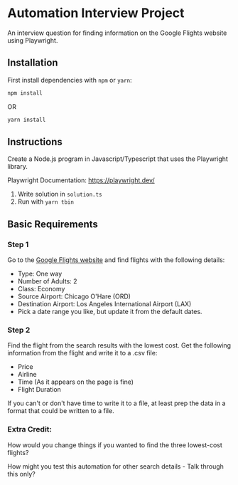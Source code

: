 # Automation Interview Project

An interview question for finding information on the Google Flights website using Playwright.

## Installation

First install dependencies with `npm` or `yarn`:

```bash
npm install
```

OR

```bash
yarn install
```

## Instructions

Create a Node.js program in Javascript/Typescript that uses the Playwright library.

Playwright Documentation: https://playwright.dev/

1. Write solution in `solution.ts`
2. Run with `yarn tbin`

## Basic Requirements

### Step 1

Go to the [Google Flights website](https://www.google.com/travel/flights) and find flights with the following details:

- Type: One way
- Number of Adults: 2
- Class: Economy
- Source Airport: Chicago O'Hare (ORD)
- Destination Airport: Los Angeles International Airport (LAX)
- Pick a date range you like, but update it from the default dates.

### Step 2

Find the flight from the search results with the lowest cost. Get the following information from the flight and write it to a .csv file:

- Price
- Airline
- Time (As it appears on the page is fine)
- Flight Duration

If you can't or don't have time to write it to a file, at least prep the data in a format that could be written to a file.

### Extra Credit:

How would you change things if you wanted to find the three lowest-cost flights?

How might you test this automation for other search details - Talk through this only?
